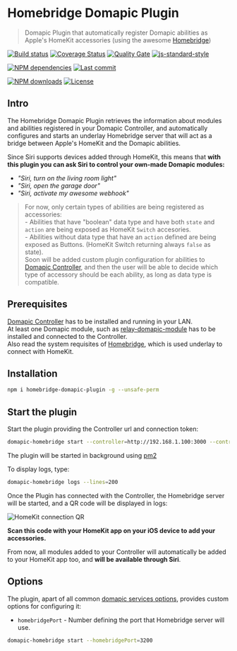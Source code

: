 # Homebridge Domapic Plugin

> Domapic Plugin that automatically register Domapic abilities as Apple's HomeKit accessories (using the awesome [Homebridge][homebridge-url])

[![Build status][travisci-image]][travisci-url] [![Coverage Status][coveralls-image]][coveralls-url] [![Quality Gate][quality-gate-image]][quality-gate-url] [![js-standard-style][standard-image]][standard-url]

[![NPM dependencies][npm-dependencies-image]][npm-dependencies-url] [![Last commit][last-commit-image]][last-commit-url] <!--[![Last release][release-image]][release-url] -->

[![NPM downloads][npm-downloads-image]][npm-downloads-url] [![License][license-image]][license-url]

## Intro

The Homebridge Domapic Plugin retrieves the information about modules and abilities registered in your Domapic Controller, and automatically configures and starts an underlay Homebridge server that will act as a bridge between Apple's HomeKit and the Domapic abilities.

Since Siri supports devices added through HomeKit, this means that **with this plugin you can ask Siri to control your own-made Domapic modules:**

* _"Siri, turn on the living room light"_
* _"Siri, open the garage door"_
* _"Siri, activate my awesome webhook"_

> For now, only certain types of abilities are being registered as accessories:  
	- Abilities that have "boolean" data type and have both `state` and `action` are being exposed as HomeKit `Switch` accesories.  
	- Abilities without data type that have an `action` defined are being exposed as Buttons. (HomeKit Switch returning always `false` as state).  
	Soon will be added custom plugin configuration for abilities to [Domapic Controller][domapic-controller-url], and then the user will be able to decide which type of accessory should be each ability, as long as data type is compatible.

## Prerequisites

[Domapic Controller][domapic-controller-url] has to be installed and running in your LAN.  
At least one Domapic module, such as [relay-domapic-module][relay-domapic-module-url] has to be installed and connected to the Controller.  
Also read the system requisites of [Homebridge][homebridge-url], which is used underlay to connect with HomeKit.

## Installation

```bash
npm i homebridge-domapic-plugin -g --unsafe-perm
```

## Start the plugin

Start the plugin providing the Controller url and connection token:

```bash
domapic-homebridge start --controller=http://192.168.1.100:3000 --controllerApiKey=foo-api-key
```

The plugin will be started in background using [pm2][pm2-url]

To display logs, type:

```bash
domapic-homebridge logs --lines=200
```

Once the Plugin has connected with the Controller, the Homebridge server will be started, and a QR code will be displayed in logs:

![HomeKit connection QR][homekit-connection-qr-image]

**Scan this code with your HomeKit app on your iOS device to add your accessories.**

From now, all modules added to your Controller will automatically be added to your HomeKit app too, and **will be available through Siri**.

## Options

The plugin, apart of all common [domapic services options][domapic-service-options-url], provides custom options for configuring it:

* `homebridgePort` - Number defining the port that Homebridge server will use.

```bash
domapic-homebridge start --homebridgePort=3200
```

[coveralls-image]: https://coveralls.io/repos/github/domapic/homebridge-domapic-plugin/badge.svg?branch=master
[coveralls-url]: https://coveralls.io/github/domapic/homebridge-domapic-plugin
[travisci-image]: https://travis-ci.org/domapic/homebridge-domapic-plugin.svg?branch=master
[travisci-url]: https://travis-ci.org/domapic/homebridge-domapic-plugin
[last-commit-image]: https://img.shields.io/github/last-commit/domapic/homebridge-domapic-plugin.svg
[last-commit-url]: https://github.com/domapic/homebridge-domapic-plugin/commits
[license-image]: https://img.shields.io/npm/l/homebridge-domapic-plugin.svg
[license-url]: https://github.com/domapic/homebridge-domapic-plugin/blob/master/LICENSE
[npm-downloads-image]: https://img.shields.io/npm/dm/homebridge-domapic-plugin.svg
[npm-downloads-url]: https://www.npmjs.com/package/homebridge-domapic-plugin
[npm-dependencies-image]: https://img.shields.io/david/domapic/homebridge-domapic-plugin.svg
[npm-dependencies-url]: https://david-dm.org/domapic/homebridge-domapic-plugin
[quality-gate-image]: https://sonarcloud.io/api/project_badges/measure?project=homebridge-domapic-plugin&metric=alert_status
[quality-gate-url]: https://sonarcloud.io/dashboard?id=homebridge-domapic-plugin
[release-image]: https://img.shields.io/github/release-date/domapic/homebridge-domapic-plugin.svg
[release-url]: https://github.com/domapic/homebridge-domapic-plugin/releases
[standard-image]: https://img.shields.io/badge/code%20style-standard-brightgreen.svg
[standard-url]: http://standardjs.com/

[pm2-url]: http://pm2.keymetrics.io/
[homebridge-url]: https://www.npmjs.com/package/homebridge
[domapic-controller-url]: https://www.npmjs.com/package/domapic-controller
[relay-domapic-module-url]: https://www.npmjs.com/package/relay-domapic-module
[domapic-service-options-url]: https://github.com/domapic/domapic-service#options

[homekit-connection-qr-image]: http://domapic.com/assets/homebridge_qr_screenshot.jpg
